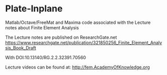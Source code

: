 # Plate-Inplane
Matlab/Octave/FreeMat and Maxima code associated with the Lecture notes about Finite Element Analysis

The Lecture notes are published on ResearchGate.net
https://www.researchgate.net/publication/321850256_Finite_Element_Analysis_Book_Draft

With DOI:10.13140/RG.2.2.32391.70560

Lecture videos can be found at: http://fem.AcademyOfKnowledge.org
